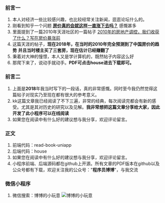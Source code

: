 ### **前言一**
1. 本人对经济一些比较感兴趣，也比较经常关注新闻，逛逛论坛什么的。
2. 刚看到知乎一个问题 <a href = "https://www.zhihu.com/question/284939230/answer/449853894"> **房价真的会就这样一直涨下去吗？**</a>  感慨甚多
3. 里面提到了一篇2010年天涯社区的一篇帖子  <a href = "https://bbs.tianya.cn/m/post-house-252774-1.shtml">2010年的房地产调控，我们收获了什么？写在房价暴涨前</a>
4. 这篇天涯的帖子，**现在2018年，在当时的2010年完全预测到了中国房价的趋势**
  **并且当时楼主买了三套房，现在估计已经赚翻了**
5. 秉着对大神的憧憬，本人又是学计算机的，既然帖子内容这么好
6. 那爬下来了，说动手就动手。**PDF可点击house进去下载即可。**


### **前言二**
1. 上面是**2018**年我当时写下的一段话，真的非常感慨。同时至今我仍然觉得这篇帖子对现实乃至现在都有很大的参考意义。
2. kk这篇文章我已经阅读了不下三遍，非常的经典，每次阅读完都会有新的感受。尤其是其对历史的研究以及见解。**我非常想把这篇文章分享给大家，因此开发了此小程序可以在线阅读**
3. 如果您在阅读中有什么好的建议想与我分享，欢迎评论留言。


### **正文**
1. 前端代码：read-book-uniapp
2. 后端代码：house
3. 如果您在阅读中有什么好的建议想与我分享，欢迎评论留言。
4. 小程序前端、后端源码都在github上开源。所有文章的PDF版本在github以及公众号都有下载，欢迎关注我的公众号："**程序员博博**"，与我交流

### 微信小程序 
1. 微信搜索：博博的小玩意
![博博的小玩意](https://github.com/wenbochang888/house/blob/master/src/img/1.png)
